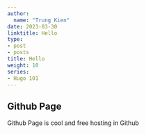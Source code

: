```yaml
---
author:
  name: "Trung Kien"
date: 2023-03-30
linktitle: Hello
type:
- post
- posts
title: Hello
weight: 10
series:
- Hugo 101
---
```


## Github Page
Github Page is cool and free hosting in Github